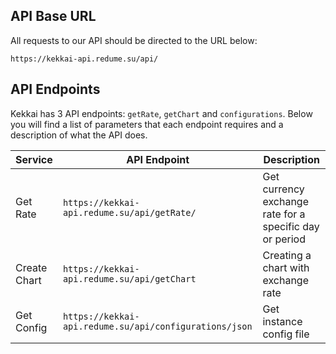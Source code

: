 ## API Base URL
All requests to our API should be directed to the URL below:

```
https://kekkai-api.redume.su/api/
```


## API Endpoints
Kekkai has 3 API endpoints: `getRate`, `getChart` and `configurations`. Below you will find a list of parameters that each endpoint requires and a description of what the API does.

| Service      | API Endpoint                                           | Description                                                        |
|--------------|--------------------------------------------------------|--------------------------------------------------------------------|
| Get Rate     | `https://kekkai-api.redume.su/api/getRate/`            | Get currency exchange rate for a specific day or period            |
| Create Chart | `https://kekkai-api.redume.su/api/getChart`            | Creating a chart with exchange rate                                |
| Get Config   | `https://kekkai-api.redume.su/api/configurations/json` | Get instance config file                                           |